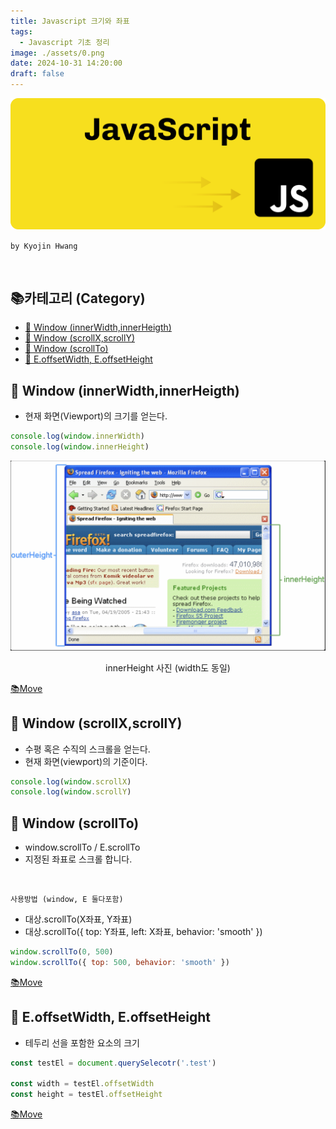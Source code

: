 ```yaml
---
title: Javascript 크기와 좌표
tags:
  - Javascript 기초 정리
image: ./assets/0.png
date: 2024-10-31 14:20:00
draft: false
---
```


![banner](./assets/0.png)

`by Kyojin Hwang`

<br/>

## 📚카테고리 (Category)

- [📌 Window (innerWidth,innerHeigth)](<#📌-Window-(innerWidth,innerHeigth)>)
- [📌 Window (scrollX,scrollY)](<#📌-Window-(scrollX,scrollY)>)
- [📌 Window (scrollTo)](<#📌-Window-(scrollTo)>)
- [📌 E.offsetWidth, E.offsetHeight](#📌-E.offsetWidth,-E.offsetHeight)

## 📌 Window (innerWidth,innerHeigth)

- 현재 화면(Viewport)의 크기를 얻는다.

```javascript {numberLines}
console.log(window.innerWidth)
console.log(window.innerHeight)
```

![banner](./assets/1.png)

<center>innerHeight 사진 (width도 동일)</center>

[📚Move](<#📚카테고리-(Category)>)

## 📌 Window (scrollX,scrollY)

- 수평 혹은 수직의 스크롤을 얻는다.
- 현재 화면(viewport)의 기준이다.

```javascript {numberLines}
console.log(window.scrollX)
console.log(window.scrollY)
```

## 📌 Window (scrollTo)

- window.scrollTo / E.scrollTo
- 지정된 좌표로 스크롤 합니다.

<br/>

`사용방법 (window, E 둘다포함)`

- 대상.scrollTo(X좌표, Y좌표)
- 대상.scrollTo({ top: Y좌표, left: X좌표, behavior: 'smooth' })

```javascript {numberLines}
window.scrollTo(0, 500)
window.scrollTo({ top: 500, behavior: 'smooth' })
```

[📚Move](<#📚카테고리-(Category)>)

## 📌 E.offsetWidth, E.offsetHeight

- 테두리 선을 포함한 요소의 크기

```javascript {numberLines}
const testEl = document.querySelecotr('.test')

const width = testEl.offsetWidth
const height = testEl.offsetHeight
```

[📚Move](<#📚카테고리-(Category)>)
